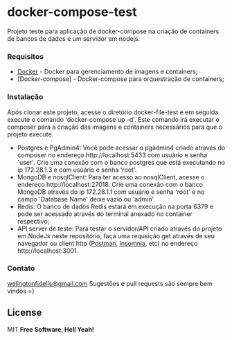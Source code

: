 
  

# docker-compose-test

Projeto teste para aplicação de docker-compose na criação de  containers de bancos de dados e um servidor em nodejs.

### Requisitos

* [Docker] - Docker para gerenciamento de imagens e containers;
* [Docker-compose] - Docker-compose para orquestração de containers;

  

### Instalação

Após clonar este projeto, acesse o diretório docker-file-test e em seguida execute o comando 'docker-compose up -d'. Este comando irá executar o composer para a criação das imagens e containers necessários para que o projeto execute. 
* Postgres e PgAdmin4: Você pode acessar o pgadmin4 criado através do composer no endereço http://localhost:5433 com usuário e senha 'user'. Crie uma conexão com o banco postgres que está executando no ip 172.28.1.3 e com usuário e senha 'root'.
* MongoDB e nosqlClient: Para ter acesso ao nosqlClient, acesse o endereço http://localhost:27018. Crie uma conexão com o banco MongoDB através do ip 172.28.1.1 com usuário e senha 'root' e no campo 'Database Name' deixe vazio ou 'admin'.
* Redis: O banco de dados Redis estará em execução na porta 6379 e pode ser acessado através do terminal anexado no container respectivo;
*  API server de teste: Para testar o servidor/API criado através do projeto em NodeJs neste repositório, faça uma requsição get através de seu navegador ou client http ([Postman], [Insomnia], etc) no endereço http://localhost:3001.


### Contato

welingtonfidelis@gmail.com
Sugestões e pull requests são sempre bem vindos =)

License
----
MIT
**Free Software, Hell Yeah!**


[//]:  #  (These are reference links used in the body of this note and get stripped out when the markdown processor does its job. There is no need to format nicely because it shouldn't be seen. Thanks SO - http://stackoverflow.com/questions/4823468/store-comments-in-markdown-syntax)

[Docker-container]: <https://docs.docker.com/compose/install/>
[Docker]: <https://www.docker.com/get-started>
[Postman]: <https://www.postman.com/downloads/>
[Insomnia]: <https://insomnia.rest/>
